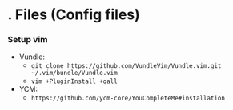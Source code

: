 # . Files (Config files)

### Setup vim
* Vundle:
    * `git clone https://github.com/VundleVim/Vundle.vim.git ~/.vim/bundle/Vundle.vim`
    * `vim +PluginInstall +qall`
* YCM:
    * `https://github.com/ycm-core/YouCompleteMe#installation`
